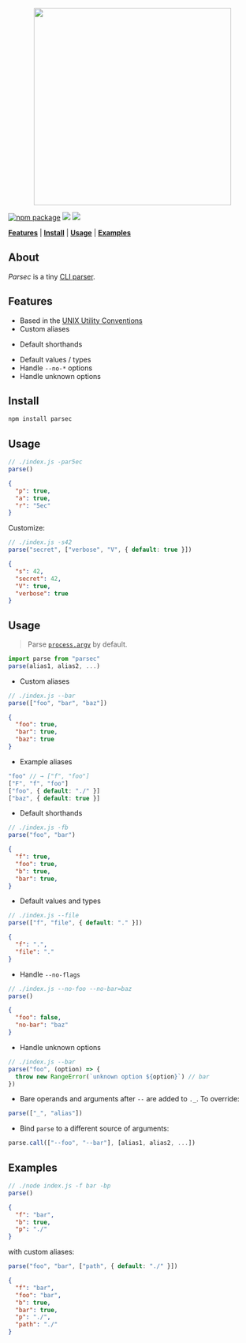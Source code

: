 <a name="parsec"></a>

<p align="center">
<a href="https://github.com/bucaran/parsec/blob/master/README.md">
<img width="400px" src="https://cloud.githubusercontent.com/assets/8317250/11606196/b85167b0-9b5b-11e5-81a6-c66e2fc694e2.png">
</a>

[![npm package][npm-ver-link]][parsec]
[![][dl-badge]][npm-pkg-link]
[![][travis-logo]][travis]

</p>


<p align="center">

<b><a href="#features">Features</a></b>
|
<b><a href="#install">Install</a></b>
|
<b><a href="#usage">Usage</a></b>
|
<b><a href="#examples">Examples</a></b>
</p>


## About

_Parsec_ is a tiny [CLI parser](https://en.wikipedia.org/wiki/Command-line_interface#Arguments).

## Features

+ Based in the [UNIX Utility Conventions](http://pubs.opengroup.org/onlinepubs/7908799/xbd/utilconv.html)
+ Custom aliases
* Default shorthands
+ Default values / types
+ Handle `--no-*` options
+ Handle unknown options


## Install

```sh
npm install parsec
```

## Usage

```js
// ./index.js -par5ec
parse()
```
```json
{
  "p": true,
  "a": true,
  "r": "5ec"
}
```

Customize:

```js
// ./index.js -s42
parse("secret", ["verbose", "V", { default: true }])
```
```json
{
  "s": 42,
  "secret": 42,
  "V": true,
  "verbose": true
}
```

## Usage

> Parse [`process.argv`](https://nodejs.org/docs/latest/api/process.html#process_process_argv) by default.

```js
import parse from "parsec"
parse(alias1, alias2, ...)
```


+ Custom aliases

```js
// ./index.js --bar
parse(["foo", "bar", "baz"])
```

```json
{
  "foo": true,
  "bar": true,
  "baz": true
}
```

+ Example aliases

```js
"foo" // → ["f", "foo"]
["F", "f", "foo"]
["foo", { default: "./" }]
["baz", { default: true }]
```

+ Default shorthands

```js
// ./index.js -fb
parse("foo", "bar")
```
```json
{
  "f": true,
  "foo": true,
  "b": true,
  "bar": true,
}
```

+ Default values and types

```js
// ./index.js --file
parse(["f", "file", { default: "." }])
```
```json
{
  "f": ".",
  "file": "."
}
```

+ Handle `--no-flags`

```js
// ./index.js --no-foo --no-bar=baz
parse()
```
```json
{
  "foo": false,
  "no-bar": "baz"
}
```

+ Handle unknown options

```js
// ./index.js --bar
parse("foo", (option) => {
  throw new RangeError(`unknown option ${option}`) // bar
})
```

+ Bare operands and arguments after `--` are added to `._`. To override:

```js
parse(["_", "alias"])
```

+ Bind `parse` to a different source of arguments:

```js
parse.call(["--foo", "--bar"], [alias1, alias2, ...])
```

## Examples

```js
// ./node index.js -f bar -bp
parse()
```
```json
{
  "f": "bar",
  "b": true,
  "p": "./"
}
```

with custom aliases:

```js
parse("foo", "bar", ["path", { default: "./" }])
```

```json
{
  "f": "bar",
  "foo": "bar",
  "b": true,
  "bar": true,
  "p": "./",
  "path": "./"
}
 ```

[license]: http://opensource.org/licenses/MIT
[author]: http://about.bucaran.me
[parsec]: https://www.github.com/bucaran/parsec
[npm-pkg-link]: https://www.npmjs.org/package/parsec
[npm-ver-link]: https://img.shields.io/npm/v/parsec.svg?style=flat-square
[dl-badge]: http://img.shields.io/npm/dm/parsec.svg?style=flat-square
[travis-logo]: http://img.shields.io/travis/bucaran/parsec.svg?style=flat-square
[travis]: https://travis-ci.org/bucaran/parsec
[contributors]: https://github.com/bucaran/parsec/graphs/contributors
